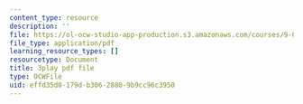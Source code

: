 ```yaml
---
content_type: resource
description: ''
file: https://ol-ocw-studio-app-production.s3.amazonaws.com/courses/9-00sc-introduction-to-psychology-fall-2011/effd35d0179db30628809b9cc96c3950_yBYebcVw8Zk.pdf
file_type: application/pdf
learning_resource_types: []
resourcetype: Document
title: 3play pdf file
type: OCWFile
uid: effd35d0-179d-b306-2880-9b9cc96c3950
---
```

